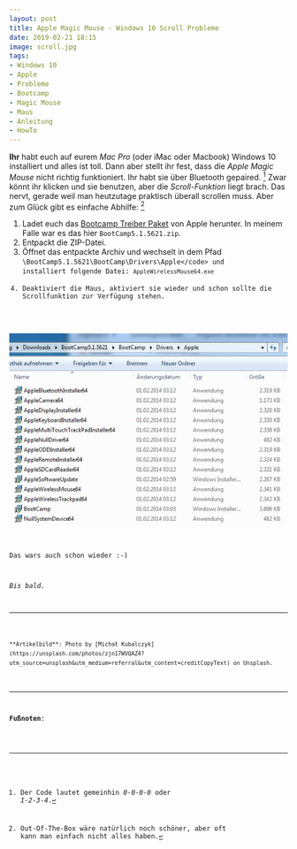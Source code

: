 ```yaml
---
layout: post
title: Apple Magic Mouse - Windows 10 Scroll Probleme
date: 2019-02-21 18:15
image: scroll.jpg
tags:
- Windows 10
- Apple
- Probleme
- Bootcamp
- Magic Mouse
- Maus
- Anleitung
- HowTo
---
```


**Ihr** habt euch auf eurem *Mac Pro* (oder iMac oder Macbook) Windows 10 installiert und alles ist toll. Dann aber stellt ihr fest, dass die *Apple Magic Mouse* nicht richtig funktioniert. <!--more-->
Ihr habt sie über Bluetooth gepaired. [^1] Zwar könnt ihr klicken und sie benutzen, aber die *Scroll-Funktion* liegt brach. Das nervt, gerade weil man heutzutage praktisch überall scrollen muss. Aber zum Glück gibt es einfache Abhilfe: [^2]

1. Ladet euch das [Bootcamp Treiber Paket](https://support.apple.com/kb/dl1720?locale=en_US) von Apple herunter. In meinem Falle war es das hier <code>BootCamp5.1.5621.zip</code>.
2. Entpackt die ZIP-Datei.
3. Öffnet das entpackte Archiv und wechselt in dem Pfad <code>\BootCamp5.1.5621\BootCamp\Drivers\Apple\</code> und installiert folgende Datei: <code>AppleWirelessMouse64.exe</code>
4. Deaktiviert die Maus, aktiviert sie wieder und schon sollte die Scrollfunktion zur Verfügung stehen.

![Windows BootCamp Treiber Magic Mouse](/assets/2019/02/treiber.jpg)

Das wars auch schon wieder :-)

*Bis bald.*

---

<small>
**Artikelbild**: Photo by [Michał Kubalczyk](https://unsplash.com/photos/zjn17WVQAZ4?utm_source=unsplash&utm_medium=referral&utm_content=creditCopyText) on Unsplash.
</small>

---

**Fußnoten**:

[^1]: Der Code lautet gemeinhin *0-0-0-0* oder *1-2-3-4*.
[^2]: Out-Of-The-Box wäre natürlich noch schöner, aber oft kann man einfach nicht alles haben.
